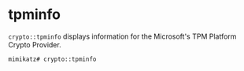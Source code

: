 # tpminfo

`crypto::tpminfo` displays information for the Microsoft's TPM Platform Crypto Provider.

```
mimikatz# crypto::tpminfo
```

